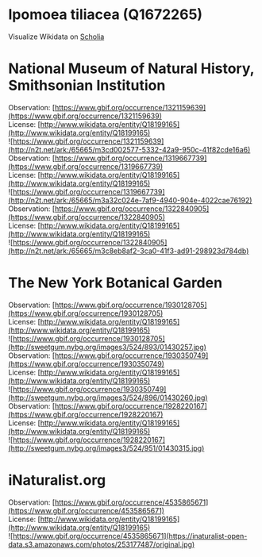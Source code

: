 
Ipomoea tiliacea (Q1672265)
===========================
  
Visualize Wikidata on [Scholia](https://scholia.toolforge.org/taxon/Q1672265)
# National Museum of Natural History, Smithsonian Institution
  
Observation: [https://www.gbif.org/occurrence/1321159639](https://www.gbif.org/occurrence/1321159639)  
License: [http://www.wikidata.org/entity/Q18199165](http://www.wikidata.org/entity/Q18199165)  
![https://www.gbif.org/occurrence/1321159639](http://n2t.net/ark:/65665/m3cd002577-5332-42a9-950c-41f82cde16a6)  
Observation: [https://www.gbif.org/occurrence/1319667739](https://www.gbif.org/occurrence/1319667739)  
License: [http://www.wikidata.org/entity/Q18199165](http://www.wikidata.org/entity/Q18199165)  
![https://www.gbif.org/occurrence/1319667739](http://n2t.net/ark:/65665/m3a32c024e-7af9-4940-904e-4022cae76192)  
Observation: [https://www.gbif.org/occurrence/1322840905](https://www.gbif.org/occurrence/1322840905)  
License: [http://www.wikidata.org/entity/Q18199165](http://www.wikidata.org/entity/Q18199165)  
![https://www.gbif.org/occurrence/1322840905](http://n2t.net/ark:/65665/m3c8eb8af2-3ca0-41f3-ad91-298923d784db)
# The New York Botanical Garden
  
Observation: [https://www.gbif.org/occurrence/1930128705](https://www.gbif.org/occurrence/1930128705)  
License: [http://www.wikidata.org/entity/Q18199165](http://www.wikidata.org/entity/Q18199165)  
![https://www.gbif.org/occurrence/1930128705](http://sweetgum.nybg.org/images3/524/893/01430257.jpg)  
Observation: [https://www.gbif.org/occurrence/1930350749](https://www.gbif.org/occurrence/1930350749)  
License: [http://www.wikidata.org/entity/Q18199165](http://www.wikidata.org/entity/Q18199165)  
![https://www.gbif.org/occurrence/1930350749](http://sweetgum.nybg.org/images3/524/896/01430260.jpg)  
Observation: [https://www.gbif.org/occurrence/1928220167](https://www.gbif.org/occurrence/1928220167)  
License: [http://www.wikidata.org/entity/Q18199165](http://www.wikidata.org/entity/Q18199165)  
![https://www.gbif.org/occurrence/1928220167](http://sweetgum.nybg.org/images3/524/951/01430315.jpg)
# iNaturalist.org
  
Observation: [https://www.gbif.org/occurrence/4535865671](https://www.gbif.org/occurrence/4535865671)  
License: [http://www.wikidata.org/entity/Q18199165](http://www.wikidata.org/entity/Q18199165)  
![https://www.gbif.org/occurrence/4535865671](https://inaturalist-open-data.s3.amazonaws.com/photos/253177487/original.jpg)